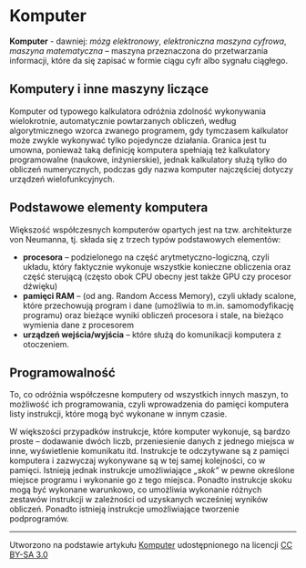 # Komputer
**Komputer** - dawniej: *mózg elektronowy*, *elektroniczna maszyna cyfrowa*, *maszyna matematyczna* – maszyna przeznaczona do przetwarzania informacji, które da się zapisać w formie ciągu cyfr albo sygnału ciągłego.

## Komputery i inne maszyny liczące
Komputer od typowego kalkulatora odróżnia zdolność wykonywania wielokrotnie, automatycznie powtarzanych obliczeń, według algorytmicznego wzorca zwanego programem, gdy tymczasem kalkulator może zwykle wykonywać tylko pojedyncze działania. Granica jest tu umowna, ponieważ taką definicję komputera spełniają też kalkulatory programowalne (naukowe, inżynierskie), jednak kalkulatory służą tylko do obliczeń numerycznych, podczas gdy nazwa komputer najczęściej dotyczy urządzeń wielofunkcyjnych.

## Podstawowe elementy komputera
Większość współczesnych komputerów opartych jest na tzw. architekturze von Neumanna, tj. składa się z trzech typów podstawowych elementów:

* **procesora** – podzielonego na część arytmetyczno-logiczną, czyli układu, który faktycznie wykonuje wszystkie konieczne obliczenia oraz część sterującą (często obok CPU obecny jest także GPU czy procesor dźwięku)
* **pamięci RAM** – (od ang. Random Access Memory), czyli układy scalone, które przechowują program i dane (umożliwia to m.in. samomodyfikację programu) oraz bieżące wyniki obliczeń procesora i stale, na bieżąco wymienia dane z procesorem
* **urządzeń wejścia/wyjścia** – które służą do komunikacji komputera z otoczeniem.

## Programowalność
To, co odróżnia współczesne komputery od wszystkich innych maszyn, to możliwość ich programowania, czyli wprowadzenia do pamięci komputera listy instrukcji, które mogą być wykonane w innym czasie.

W większości przypadków instrukcje, które komputer wykonuje, są bardzo proste – dodawanie dwóch liczb, przeniesienie danych z jednego miejsca w inne, wyświetlenie komunikatu itd. Instrukcje te odczytywane są z pamięci komputera i zazwyczaj wykonywane są w tej samej kolejności, co w pamięci. Istnieją jednak instrukcje umożliwiające *„skok”* w pewne określone miejsce programu i wykonanie go z tego miejsca. Ponadto instrukcje skoku mogą być wykonane warunkowo, co umożliwia wykonanie różnych zestawów instrukcji w zależności od uzyskanych wcześniej wyników obliczeń. Ponadto istnieją instrukcje umożliwiające tworzenie podprogramów.


* * *

Utworzono na podstawie artykułu [Komputer](https://pl.wikipedia.org/wiki/Komputer) udostępnionego na licencji [CC BY-SA 3.0](https://creativecommons.org/licenses/by-sa/3.0/deed.pl)